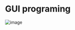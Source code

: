 # GUI programing
![image](https://user-images.githubusercontent.com/77317312/124389206-1ae7f300-dd21-11eb-986d-5e75c446bb40.png)
